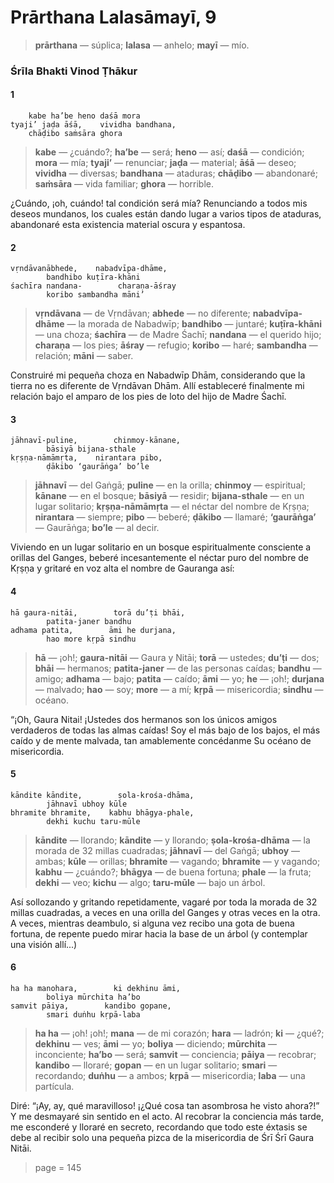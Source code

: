 # Prārthana Lalasāmayī, 9

> **prārthana** — súplica; **lalasa** — anhelo; **mayī** — mío.

### Śrīla Bhakti Vinod Ṭhākur

#### 1

        kabe ha’be heno daśā mora
    tyaji’ jaḍa āśā,    vividha bandhana,
        chāḍibo saṁsāra ghora

> **kabe** — ¿cuándo?; **ha’be** — será; **heno** — así; **daśā** — condición; **mora** — mía; **tyaji’** — renunciar; **jaḍa** — material; **āśā** — deseo; **vividha** — diversas; **bandhana** — ataduras; **chāḍibo** — abandonaré; **saṁsāra** — vida familiar; **ghora** — horrible.

¿Cuándo, ¡oh, cuándo! tal condición será mía? Renunciando a todos mis deseos mundanos, los cuales están dando lugar a varios tipos de ataduras, abandonaré esta existencia material oscura y espantosa.

#### 2

    vṛndāvanābhede,    nabadvīpa-dhāme,
            bandhibo kuṭīra-khāni
    śachīra nandana-        charaṇa-āśray
            koribo sambandha māni’

> **vṛndāvana** — de Vṛndāvan; **abhede** — no diferente; **nabadvīpa-dhāme** — la morada de Nabadwīp; **bandhibo** — juntaré; **kuṭīra-khāni** — una choza; **śachīra** — de Madre Śachī; **nandana** — el querido hijo; **charaṇa** — los pies; **āśray** — refugio; **koribo** — haré; **sambandha** — relación; **māni** — saber.

Construiré mi pequeña choza en Nabadwīp Dhām, considerando que la tierra no es diferente de Vṛndāvan Dhām. Allí estableceré finalmente mi relación bajo el amparo de los pies de loto del hijo de Madre Śachī.

#### 3

    jāhnavī-puline,        chinmoy-kānane,
            bāsiyā bijana-sthale
    kṛṣṇa-nāmāmṛta,    nirantara pibo,
            ḍākibo ‘gaurāṅga’ bo’le

> **jāhnavī** — del Gaṅgā; **puline** — en la orilla; **chinmoy** — espiritual; **kānane** — en el bosque; **bāsiyā** — residir; **bijana-sthale** — en un lugar solitario; **kṛṣṇa-nāmāmṛta** — el néctar del nombre de Kṛṣṇa; **nirantara** — siempre; **pibo** — beberé; **ḍākibo** — llamaré; **‘gaurāṅga’** — Gaurāṅga; **bo’le** — al decir.

Viviendo en un lugar solitario en un bosque espiritualmente consciente a orillas del Ganges, beberé incesantemente el néctar puro del nombre de Kṛṣṇa y gritaré en voz alta el nombre de Gauranga así:

#### 4

    hā gaura-nitāi,        torā du’ṭi bhāi,
            patita-janer bandhu
    adhama patita,        āmi he durjana,
            hao more kṛpā sindhu

> **hā** — ¡oh!; **gaura-nitāi** — Gaura y Nitāi; **torā** — ustedes; **du’ṭi** — dos; **bhāi** — hermanos; **patita-janer** — de las personas caídas; **bandhu** — amigo; **adhama** — bajo; **patita** — caído; **āmi** — yo; **he** — ¡oh!; **durjana** — malvado; **hao** — soy; **more** — a mí; **kṛpā** — misericordia; **sindhu** — océano.

“¡Oh, Gaura Nitai! ¡Ustedes dos hermanos son los únicos amigos verdaderos de todas las almas caídas! Soy el más bajo de los bajos, el más caído y de mente malvada, tan amablemente concédanme Su océano de misericordia.

#### 5

    kāndite kāndite,        ṣola-krośa-dhāma,
            jāhnavī ubhoy kūle
    bhramite bhramite,    kabhu bhāgya-phale,
            dekhi kuchu taru-mūle

> **kāndite** — llorando; **kāndite** — y llorando; **ṣola-krośa-dhāma** — la morada de 32 millas cuadradas; **jāhnavī** — del Gaṅgā; **ubhoy** — ambas; **kūle** — orillas; **bhramite** — vagando; **bhramite** — y vagando; **kabhu** — ¿cuándo?; **bhāgya** — de buena fortuna; **phale** — la fruta; **dekhi** — veo; **kichu** — algo; **taru-mūle** — bajo un árbol.

Así sollozando y gritando repetidamente, vagaré por toda la morada de 32 millas cuadradas, a veces en una orilla del Ganges y otras veces en la otra. A veces, mientras deambulo, si alguna vez recibo una gota de buena fortuna, de repente puedo mirar hacia la base de un árbol (y contemplar una visión allí...)

#### 6

    ha ha manohara,        ki dekhinu āmi,
            boliya mūrchita ha’bo
    samvit pāiya,        kandibo gopane,
            smari duṅhu kṛpā-laba

> **ha ha** — ¡oh! ¡oh!; **mana** — de mi corazón; **hara** — ladrón; **ki** — ¿qué?; **dekhinu** — ves; **āmi** — yo; **boliya** — diciendo; **mūrchita** — inconciente; **ha’bo** — será; **samvit** — conciencia; **pāiya** — recobrar; **kandibo** — lloraré; **gopan** — en un lugar solitario; **smari** — recordando; **duṅhu** — a ambos; **kṛpā** — misericordia; **laba** — una partícula.

Diré: “¡Ay, ay, qué maravilloso! ¡¿Qué cosa tan asombrosa he visto ahora?!” Y me desmayaré sin sentido en el acto. Al recobrar la conciencia más tarde, me esconderé y lloraré en secreto, recordando que todo este éxtasis se debe al recibir solo una pequeña pizca de la misericordia de Śrī Śrī Gaura Nitāi.


> page = 145
